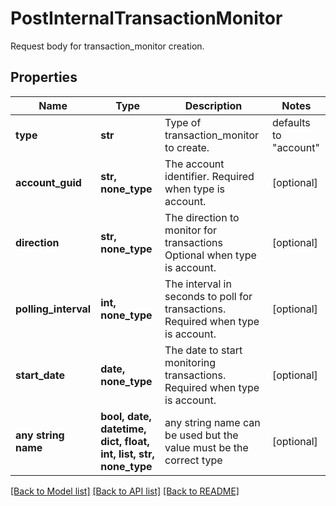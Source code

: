 # PostInternalTransactionMonitor

Request body for transaction_monitor creation.

## Properties
Name | Type | Description | Notes
------------ | ------------- | ------------- | -------------
**type** | **str** | Type of transaction_monitor to create. | defaults to "account"
**account_guid** | **str, none_type** | The account identifier. Required when type is account. | [optional] 
**direction** | **str, none_type** | The direction to monitor for transactions Optional when type is account. | [optional] 
**polling_interval** | **int, none_type** | The interval in seconds to poll for transactions. Required when type is account. | [optional] 
**start_date** | **date, none_type** | The date to start monitoring transactions. Required when type is account. | [optional] 
**any string name** | **bool, date, datetime, dict, float, int, list, str, none_type** | any string name can be used but the value must be the correct type | [optional]

[[Back to Model list]](../README.md#documentation-for-models) [[Back to API list]](../README.md#documentation-for-api-endpoints) [[Back to README]](../README.md)



